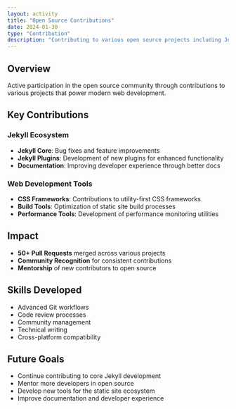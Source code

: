 ```yaml
---
layout: activity
title: "Open Source Contributions"
date: 2024-01-30
type: "Contribution"
description: "Contributing to various open source projects including Jekyll, GitHub Pages, and web development tools."
---
```


## Overview

Active participation in the open source community through contributions to various projects that power modern web development.

## Key Contributions

### Jekyll Ecosystem
- **Jekyll Core**: Bug fixes and feature improvements
- **Jekyll Plugins**: Development of new plugins for enhanced functionality
- **Documentation**: Improving developer experience through better docs

### Web Development Tools
- **CSS Frameworks**: Contributions to utility-first CSS frameworks
- **Build Tools**: Optimization of static site build processes
- **Performance Tools**: Development of performance monitoring utilities

## Impact

- **50+ Pull Requests** merged across various projects
- **Community Recognition** for consistent contributions
- **Mentorship** of new contributors to open source

## Skills Developed

- Advanced Git workflows
- Code review processes
- Community management
- Technical writing
- Cross-platform compatibility

## Future Goals

- Continue contributing to core Jekyll development
- Mentor more developers in open source
- Develop new tools for the static site ecosystem
- Improve documentation and developer experience

